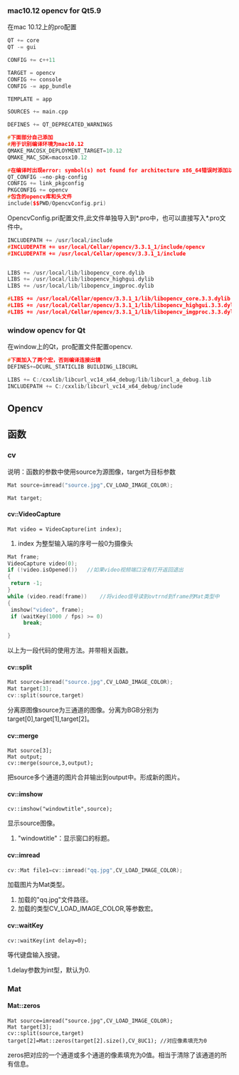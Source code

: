 ### mac10.12 opencv for Qt5.9 
在mac 10.12上的pro配置
```c++
QT += core
QT -= gui

CONFIG += c++11

TARGET = opencv
CONFIG += console
CONFIG -= app_bundle

TEMPLATE = app

SOURCES += main.cpp

DEFINES += QT_DEPRECATED_WARNINGS

#下面部分自己添加
#用于识别编译环境为mac10.12
QMAKE_MACOSX_DEPLOYMENT_TARGET=10.12
QMAKE_MAC_SDK=macosx10.12

#在编译时出现error: symbol(s) not found for architecture x86_64错误时添加以下三行
QT_CONFIG -=no-pkg-config
CONFIG += link_pkgconfig
PKGCONFIG += opencv
#包含的opencv库和头文件
include($$PWD/OpencvConfig.pri)
```
OpencvConfig.pri配置文件,此文件单独导入到*.pro中，也可以直接写入*.pro文件中。
```c++
INCLUDEPATH += /usr/local/include
#INCLUDEPATH += usr/local/Cellar/opencv/3.3.1_1/include/opencv
#INCLUDEPATH += /usr/local/Cellar/opencv/3.3.1_1/include


LIBS += /usr/local/lib/libopencv_core.dylib
LIBS += /usr/local/lib/libopencv_highgui.dylib
LIBS += /usr/local/lib/libopencv_imgproc.dylib

#LIBS += /usr/local/Cellar/opencv/3.3.1_1/lib/libopencv_core.3.3.dylib
#LIBS += /usr/local/Cellar/opencv/3.3.1_1/lib/libopencv_highgui.3.3.dylib
#LIBS += /usr/local/Cellar/opencv/3.3.1_1/lib/libopencv_imgproc.3.3.dylib
```

### window opencv for Qt
在window上的Qt，pro配置文件配置opencv.
```c++
#下面加入了两个宏，否则编译连接出镜
DEFINES+=DCURL_STATICLIB BUILDING_LIBCURL

LIBS += C:/cxxlib/libcurl_vc14_x64_debug/lib/libcurl_a_debug.lib
INCLUDEPATH += C:/cxxlib/libcurl_vc14_x64_debug/include
```
## Opencv

## 函数

### cv

说明：函数的参数中使用source为源图像，target为目标参数

```c++
Mat source=imread("source.jpg",CV_LOAD_IMAGE_COLOR);

Mat target;

```

#### cv::VideoCapture

```
Mat video = VideoCapture(int index);
```

1.  index 为整型输入端的序号一般0为摄像头

   ```c++
   Mat frame;
   VideoCapture video(0);
   if (!video.isOpened())	//如果video视频端口没有打开返回退出
   {
   	return -1;
   }
   while (video.read(frame))	//将video信号读到ovtrnd到frame的Mat类型中
   {
   	imshow("video", frame);
   	if (waitKey(1000 / fps) >= 0)
   		break;
   
   }
   ```

   以上为一段代码的使用方法。并带相关函数。

#### cv::split

```c++
Mat source=imread("source.jpg",CV_LOAD_IMAGE_COLOR);
Mat target[3];
cv::split(source,target)
```

分离原图像source为三通道的图像。分离为BGB分别为target[0],target[1],target[2]。

#### cv::merge

```
Mat source[3];
Mat output;
cv::merge(source,3,output);
```

把source多个通道的图片合并输出到output中。形成新的图片。

#### cv::imshow

```
cv::imshow("windowtitle",source);
```

显示source图像。

1. "windowtitle"：显示窗口的标题。

#### cv::imread

```c++
cv::Mat file1=cv::imread("qq.jpg",CV_LOAD_IMAGE_COLOR);
```

加载图片为Mat类型。

1. 加载的"qq.jpg"文件路径。
2. 加载的类型CV_LOAD_IMAGE_COLOR,等参数宏。 

#### cv::waitKey 

```
cv::waitKey(int delay=0);
```

等代键盘输入按键。

1.delay参数为int型，默认为0.

### Mat

#### Mat::zeros

```
Mat source=imread("source.jpg",CV_LOAD_IMAGE_COLOR);
Mat target[3];
cv::split(source,target)
target[2]=Mat::zeros(target[2].size(),CV_8UC1);	//对应像素填充为0
```

zeros把对应的一个通道或多个通道的像素填充为0值。相当于清除了该通道的所有信息。
